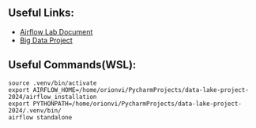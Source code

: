 Useful Links:
-
- [Airflow Lab Document](https://docs.google.com/document/d/1TT9DPc1VNnBIkICwwdtQRbHxTpzWPOUc2e4DddDoEwQ/edit)
- [Big Data Project](https://docs.google.com/document/d/1X6sWnlEw4DDjK8kzjYkLYlx5U8y6rsKkhCkMwJPqzNU/edit#heading=h.7pmicour1pa6)

Useful Commands(WSL):
-
```shell
source .venv/bin/activate
export AIRFLOW_HOME=/home/orionvi/PycharmProjects/data-lake-project-2024/airflow_installation
export PYTHONPATH=/home/orionvi/PycharmProjects/data-lake-project-2024/.venv/bin/
airflow standalone
```